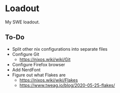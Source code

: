 # Loadout

My SWE loadout.

## To-Do
- Split other nix configurations into separate files
- Configure Git
  - https://nixos.wiki/wiki/Git
- Configure Firefox browser
- Add NerdFont
- Figure out what Flakes are
  - https://nixos.wiki/wiki/Flakes
  - https://www.tweag.io/blog/2020-05-25-flakes/
